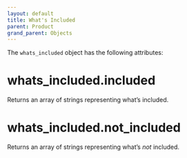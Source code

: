 ```yaml
---
layout: default
title: What's Included
parent: Product
grand_parent: Objects
---
```


The `whats_included` object has the following attributes:

# whats_included.included

Returns an array of strings representing what’s included.

# whats_included.not_included

Returns an array of strings representing what’s _not_ included.

